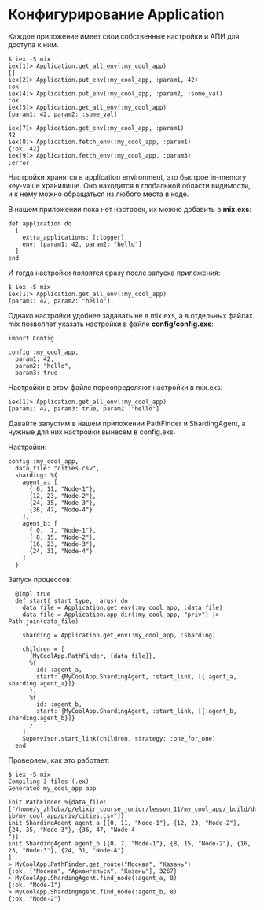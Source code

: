 # Конфигурирование Application

Каждое приложение имеет свои собственные настройки и АПИ для доступа к ним.

```
$ iex -S mix
iex(1)> Application.get_all_env(:my_cool_app)
[]
iex(2)> Application.put_env(:my_cool_app, :param1, 42)
:ok
iex(4)> Application.put_env(:my_cool_app, :param2, :some_val)
:ok
iex(5)> Application.get_all_env(:my_cool_app)                
[param1: 42, param2: :some_val]

iex(7)> Application.get_env(:my_cool_app, :param1)
42
iex(8)> Application.fetch_env(:my_cool_app, :param1)
{:ok, 42}
iex(9)> Application.fetch_env(:my_cool_app, :param3)
:error
```

Настройки хранятся в application environment, это быстрое in-memory key-value хранилище. Оно находится в глобальной области видимости, и к нему можно обращаться из любого места в коде.

В нашем приложении пока нет настроек, их можно добавить в **mix.exs**:
```
def application do
  [
    extra_applications: [:logger],
    env: [param1: 42, param2: "hello"]
  ]
end
```

И тогда настройки появятся сразу после запуска приложения:
```
$ iex -S mix
iex(1)> Application.get_all_env(:my_cool_app)
[param1: 42, param2: "hello"]
```

Однако настройки удобнее задавать не в mix.exs, а в отдельных файлах. mix позволяет указать настройки в файле **config/config.exs**:

```
import Config

config :my_cool_app,
  param1: 42,
  param2: "hello",
  param3: true
```

Настройки в этом файле переопределяют настройки в mix.exs:
```
iex(1)> Application.get_all_env(:my_cool_app)
[param1: 42, param3: true, param2: "hello"]
```

Давайте запустим в нашем приложении PathFinder и ShardingAgent, а нужные для них настройки вынесем в config.exs.

Настройки:
```
config :my_cool_app,
  data_file: "cities.csv",
  sharding: %{
    agent_a: [
      { 0, 11, "Node-1"},
      {12, 23, "Node-2"},
      {24, 35, "Node-3"},
      {36, 47, "Node-4"}
    ],
    agent_b: [
      { 0,  7, "Node-1"},
      { 8, 15, "Node-2"},
      {16, 23, "Node-3"},
      {24, 31, "Node-4"}
    ]
  }
```

Запуск процессов:
```
  @impl true
  def start(_start_type, _args) do
    data_file = Application.get_env(:my_cool_app, :data_file)
    data_file = Application.app_dir(:my_cool_app, "priv") |> Path.join(data_file)

    sharding = Application.get_env(:my_cool_app, :sharding)
    
    children = [
      {MyCoolApp.PathFinder, [data_file]},
      %{
        id: :agent_a,
        start: {MyCoolApp.ShardingAgent, :start_link, [{:agent_a, sharding.agent_a}]}
      },
      %{
        id: :agent_b,
        start: {MyCoolApp.ShardingAgent, :start_link, [{:agent_b, sharding.agent_b}]}
      }
    ]
    Supervisor.start_link(children, strategy: :one_for_one) 
  end
```

Проверяем, как это работает:

```
$ iex -S mix
Compiling 3 files (.ex)
Generated my_cool_app app

init PathFinder %{data_file: ["/home/y_zhloba/p/elixir_course_junior/lesson_11/my_cool_app/_build/dev/l
ib/my_cool_app/priv/cities.csv"]}                                                                     
init ShardingAgent agent_a [{0, 11, "Node-1"}, {12, 23, "Node-2"}, {24, 35, "Node-3"}, {36, 47, "Node-4
"}]                                                                                                   
init ShardingAgent agent_b [{0, 7, "Node-1"}, {8, 15, "Node-2"}, {16, 23, "Node-3"}, {24, 31, "Node-4"}
]                                                                                                     
> MyCoolApp.PathFinder.get_route("Москва", "Казань")
{:ok, ["Москва", "Архангельск", "Казань"], 3267}
> MyCoolApp.ShardingAgent.find_node(:agent_a, 8)
{:ok, "Node-1"}
> MyCoolApp.ShardingAgent.find_node(:agent_b, 8)
{:ok, "Node-2"}
```
